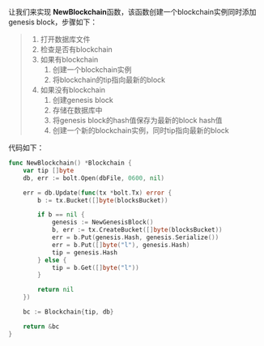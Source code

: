 让我们来实现 **NewBlockchain**函数，该函数创建一个blockchain实例同时添加genesis block，步骤如下：

> 1. 打开数据库文件
> 2. 检查是否有blockchain
> 3. 如果有blockchain
>    1. 创建一个blockchain实例
>    2. 将blockchain的tip指向最新的block
> 4. 如果没有blockchain
>    1. 创建genesis block
>    2. 存储在数据库中
>    3. 将genesis block的hash值保存为最新的block hash值
>    4. 创建一个新的blockchain实例，同时tip指向最新的block

代码如下：

```go
func NewBlockchain() *Blockchain {
	var tip []byte
	db, err := bolt.Open(dbFile, 0600, nil)

	err = db.Update(func(tx *bolt.Tx) error {
		b := tx.Bucket([]byte(blocksBucket))

		if b == nil {
			genesis := NewGenesisBlock()
			b, err := tx.CreateBucket([]byte(blocksBucket))
			err = b.Put(genesis.Hash, genesis.Serialize())
			err = b.Put([]byte("l"), genesis.Hash)
			tip = genesis.Hash
		} else {
			tip = b.Get([]byte("l"))
		}

		return nil
	})

	bc := Blockchain{tip, db}

	return &bc
}
```



